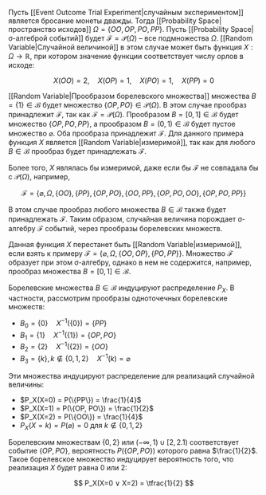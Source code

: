 Пусть [[Event Outcome Trial Experiment|случайным экспериментом]] является бросание монеты дважды. Тогда [[Probability Space|пространство исходов]] $\Omega=\{ ОО, ОР, РО, РР \}$. Пусть [[Probability Space|σ-алгеброй событий]] будет $\mathcal{F}=\mathcal{P}(\Omega)$ – все подмножества $\Omega$. [[Random Variable|Случайной величиной]] в этом случае может быть функция $X: \Omega → ℝ$, при котором значение функции соответствует числу орлов в исходе:

$$
X(ОО)=2, \quad X(ОР)=1, \quad X(РО)=1, \quad X(РР)=0
$$

[[Random Variable|Прообразом борелевского множества]] множества $B=\{ 1 \}∈\mathcal{B}$ будет множество $\{ ОР, РО \}∈\mathcal{P}(\Omega)$. В этом случае прообраз принадлежит $\mathcal{F}$, так как $\mathcal{F}=\mathcal{P}(\Omega)$. Прообразом $B=[0, 1]∈\mathcal{B}$ будет множество $\{ ОР, РО, РР \}$, а прообразом $B=(0,1)∈\mathcal{B}$  будет пустое множество $\varnothing$. Оба прообраза принадлежит $\mathcal{F}$. Для данного примера функция $X$ является [[Random Variable|измеримой]], так как для любого $B∈\mathcal{B}$ прообраз будет принадлежать $\mathcal{F}$. 

Более того, $X$ являлась бы измеримой, даже если бы $\mathcal{F}$ не совпадала бы с $\mathcal{P}(\Omega)$, например,

$$
\mathcal{F} = \{ \varnothing, \Omega, \{ ОО \}, \{ РР \}, \{ ОР, РО \}, \{ ОО, РР \}, \{ ОР, РО, ОО \}, \{ ОР, РО, РР \} \}
$$

В этом случае прообраз любого множества $B∈\mathcal{B}$  также будет принадлежать $\mathcal{F}$. Таким образом, случайная величина порождает σ-алгебру $\mathcal{F}$ событий, через прообразы борелевских множеств.

Данная функция $X$ перестанет быть [[Random Variable|измеримой]], если взять к примеру $\mathcal{F} = \{ \varnothing, \Omega, \{ ОО, ОР \}, \{ РО, РР \} \}$. Множество $\mathcal{F}$ образует при этом σ-алгебру, однако в нем не содержится, например, прообраз множества $B=[0, 1]∈\mathcal{B}$.

Борелевские множества $B∈\mathcal{B}$ индуцируют распределение $P_X$. В частности, рассмотрим прообразы одноточечных борелевские множеств:

- $B_0 = \{0\} \quad  X^{-1}(\{0\}) = \{РР\}$
- $B_1 = \{1\} \quad  X^{-1}(\{1\}) = \{ОР, РО\}$
- $B_2 = \{2\} \quad  X^{-1}(\{2\}) = \{ОО\}$
- $B_3 = \{k\}, k \notin \{0,1,2\} \quad X^{-1}({k}) = \varnothing$

Эти множества индуцируют распределение для реализаций случайной величины:

- $P_X(X=0) = P(\{РР\}) = \frac{1}{4}$
- $P_X(X=1) = P(\{ОР, РО\}) = \frac{1}{2}$
- $P_X(X=2) = P(\{ОО\}) = \frac{1}{4}$
- $P_X(X=k) = P(\varnothing) = 0$ для $k \notin \{0,1,2\}$

Борелевским множествам $\{ 0, 2 \}$ или $(-∞, 1)∪[2, 2.1)$ соответствует событие $\{ ОР, РО \}$, вероятность $P(\{ ОР, РО \})$ которого равна $\frac{1}{2}$. Такое борелевское множество индуцирует вероятность того, что реализация $X$ будет равна 0 или 2:

$$
P_X(X=0 ∨ X=2) = \tfrac{1}{2} 
$$
